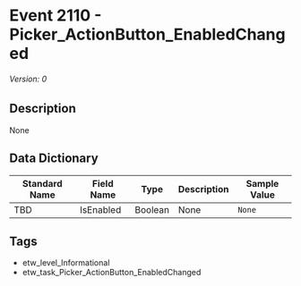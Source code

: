 # Event 2110 - Picker_ActionButton_EnabledChanged
###### Version: 0

## Description
None

## Data Dictionary
|Standard Name|Field Name|Type|Description|Sample Value|
|---|---|---|---|---|
|TBD|IsEnabled|Boolean|None|`None`|

## Tags
* etw_level_Informational
* etw_task_Picker_ActionButton_EnabledChanged